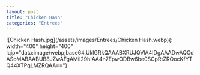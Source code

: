 ```yaml
---
layout: post
title: "Chicken Hash"
categories: "Entrees"
---
```

![Chicken Hash.jpg](/assets/images/Entrees/Chicken Hash.webp){: width="400" height="400" lqip="data:image/webp;base64,UklGRkQAAABXRUJQVlA4IDgAAADwAQCdASoMABAABUB8JZwAFgAMiI29hIAA4n7EpwODBw6be0SCpRtZROocKfYTQ44XTPqLMZRQAA=="}

